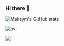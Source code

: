### Hi there 👋



<img alt="Maksym's GitHub stats"
src="https://github-readme-stats.vercel.app/api?username=MaksymRudnyi&show_icons=true&theme=transparent"/>

<img src="https://github-readme-stats.vercel.app/api/top-langs?username=madushadhanushka&show_icons=true&locale=en&layout=compact&theme=chartreuse-dark" alt="ovi" />


<a href="https://u8views.com/github/mstrielnikov"><img src="https://u8views.com/api/v1/github/profiles/37501284/views/day-week-month-total-count.svg"></a>

<!--
**mstrielnikov/mstrielnikov** is a ✨ _special_ ✨ repository because its `README.md` (this file) appears on your GitHub profile.

Here are some ideas to get you started:

- 🔭 I’m currently working on ...
- 🌱 I’m currently learning ...
- 👯 I’m looking to collaborate on ...
- 🤔 I’m looking for help with ...
- 💬 Ask me about ...
- 📫 How to reach me: ...
- 😄 Pronouns: ...
- ⚡ Fun fact: ...
-->
